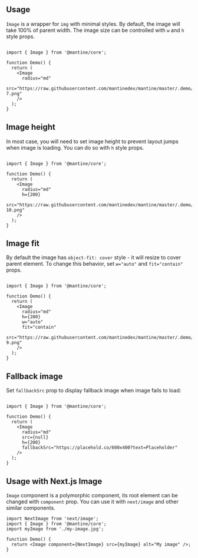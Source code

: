## Usage

`Image` is a wrapper for `img` with minimal styles. By default, the image will take 100% of parent width. The image size can be controlled with `w` and `h` style props.

```

import { Image } from '@mantine/core';

function Demo() {
  return (
    <Image
      radius="md"
      src="https://raw.githubusercontent.com/mantinedev/mantine/master/.demo/images/bg-7.png"
    />
  );
}
```

## Image height

In most case, you will need to set image height to prevent layout jumps when image is loading. You can do so with `h` style props.

```

import { Image } from '@mantine/core';

function Demo() {
  return (
    <Image
      radius="md"
      h={200}
      src="https://raw.githubusercontent.com/mantinedev/mantine/master/.demo/images/bg-10.png"
    />
  );
}
```

## Image fit

By default the image has `object-fit: cover` style - it will resize to cover parent element. To change this behavior, set `w="auto"` and `fit="contain"` props.

```

import { Image } from '@mantine/core';

function Demo() {
  return (
    <Image
      radius="md"
      h={200}
      w="auto"
      fit="contain"
      src="https://raw.githubusercontent.com/mantinedev/mantine/master/.demo/images/bg-9.png"
    />
  );
}
```

## Fallback image

Set `fallbackSrc` prop to display fallback image when image fails to load:

```

import { Image } from '@mantine/core';

function Demo() {
  return (
    <Image
      radius="md"
      src={null}
      h={200}
      fallbackSrc="https://placehold.co/600x400?text=Placeholder"
    />
  );
}
```

## Usage with Next.js Image

`Image` component is a polymorphic component, its root element can be changed with `component` prop. You can use it with `next/image` and other similar components.

```tsx
import NextImage from 'next/image';
import { Image } from '@mantine/core';
import myImage from './my-image.jpg';

function Demo() {
  return <Image component={NextImage} src={myImage} alt="My image" />;
}
```